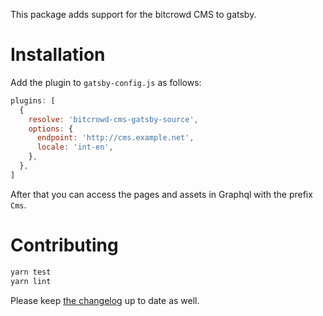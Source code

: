 This package adds support for the bitcrowd CMS to gatsby.

# Installation

Add the plugin to `gatsby-config.js` as follows:

```js
plugins: [
  {
    resolve: 'bitcrowd-cms-gatsby-source',
    options: {
      endpoint: 'http://cms.example.net',
      locale: 'int-en',
    },
  },
]
```

After that you can access the pages and assets in Graphql with the prefix `Cms`.

# Contributing

```sh
yarn test
yarn lint
```

Please keep [the changelog](CHANGELOG.md) up to date as well.
